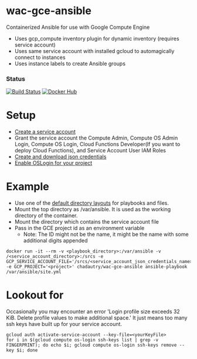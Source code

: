# wac-gce-ansible
Containerized Ansible for use with Google Compute Engine

* Uses gcp_compute inventory plugin for dynamic inventory (requires service account)
* Uses same service account with installed gcloud to automagically connect to instances
* Uses instance labels to create Ansible groups

### Status
[![Build Status](https://travis-ci.org/chad-autry/wac-gce-ansible.svg?branch=master)](https://travis-ci.org/chad-autry/wac-gce-ansible)
[![Docker Hub](https://img.shields.io/badge/docker-ready-blue.svg)](https://registry.hub.docker.com/u/chadautry/wac-gce-ansible/)

# Setup
* [Create a service account](https://cloud.google.com/iam/docs/creating-managing-service-accounts)
* Grant the service account the Compute Admin, Compute OS Admin Login, Compute OS Login, Cloud Functions Developer(If you want to deploy Cloud Functions), and Service Account User IAM Roles
* [Create and download json credentials](https://cloud.google.com/iam/docs/creating-managing-service-account-keys)
* [Enable OSLogin for your project](https://cloud.google.com/compute/docs/instances/managing-instance-access#enable_oslogin)

# Example
* Use one of the [default directory layouts](http://docs.ansible.com/ansible/playbooks_best_practices.html#directory-layout) for playbooks and files.
* Mount the top directory as /var/ansible. It is used as the working directory of the container.
* Mount the directory which contains the service account file
* Pass in the GCE project id as an environment variable
    * Note: The ID might not be the name, it might be the name with some additional digits appended

```shell
docker run -it --rm -v <playbook_directory>:/var/ansible -v /<service_account_directory>:/srcs -e GCP_SERVICE_ACCOUNT_FILE='/srcs/<service_account_json_credentials_name>' -e GCP_PROJECT='<project>' chadautry/wac-gce-ansible ansible-playbook /var/ansible/site.yml
```

# Lookout for
Occasionally you may encounter an error 'Login profile size exceeds 32 KiB. Delete profile values to make additional space.'
It just means too many ssh keys have built up for your service account.
```
gcloud auth activate-service-account --key-file=<yourKeyFile>
for i in $(gcloud compute os-login ssh-keys list | grep -v FINGERPRINT); do echo $i; gcloud compute os-login ssh-keys remove --key $i; done
```
